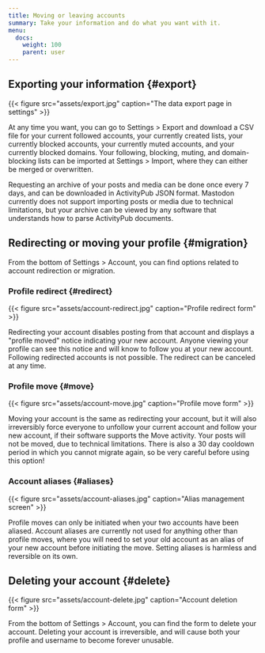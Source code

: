 ```yaml
---
title: Moving or leaving accounts
summary: Take your information and do what you want with it.
menu:
  docs:
    weight: 100
    parent: user
---
```


## Exporting your information {#export}

{{< figure src="assets/export.jpg" caption="The data export page in settings" >}}

At any time you want, you can go to Settings &gt; Export and download a CSV file for your current followed accounts, your currently created lists, your currently blocked accounts, your currently muted accounts, and your currently blocked domains. Your following, blocking, muting, and domain-blocking lists can be imported at Settings &gt; Import, where they can either be merged or overwritten.

Requesting an archive of your posts and media can be done once every 7 days, and can be downloaded in ActivityPub JSON format. Mastodon currently does not support importing posts or media due to technical limitations, but your archive can be viewed by any software that understands how to parse ActivityPub documents.

## Redirecting or moving your profile {#migration}

From the bottom of Settings &gt; Account, you can find options related to account redirection or migration.

### Profile redirect {#redirect}

{{< figure src="assets/account-redirect.jpg" caption="Profile redirect form" >}}

Redirecting your account disables posting from that account and displays a "profile moved" notice indicating your new account. Anyone viewing your profile can see this notice and will know to follow you at your new account. Following redirected accounts is not possible. The redirect can be canceled at any time.

### Profile move {#move}

{{< figure src="assets/account-move.jpg" caption="Profile move form" >}}

Moving your account is the same as redirecting your account, but it will also irreversibly force everyone to unfollow your current account and follow your new account, if their software supports the Move activity. Your posts will not be moved, due to technical limitations. There is also a 30 day cooldown period in which you cannot migrate again, so be very careful before using this option!

### Account aliases {#aliases}

{{< figure src="assets/account-aliases.jpg" caption="Alias management screen" >}}

Profile moves can only be initiated when your two accounts have been aliased. Account aliases are currently not used for anything other than profile moves, where you will need to set your old account as an alias of your new account before initiating the move. Setting aliases is harmless and reversible on its own.

## Deleting your account {#delete}

{{< figure src="assets/account-delete.jpg" caption="Account deletion form" >}}

From the bottom of Settings &gt; Account, you can find the form to delete your account. Deleting your account is irreversible, and will cause both your profile and username to become forever unusable.
